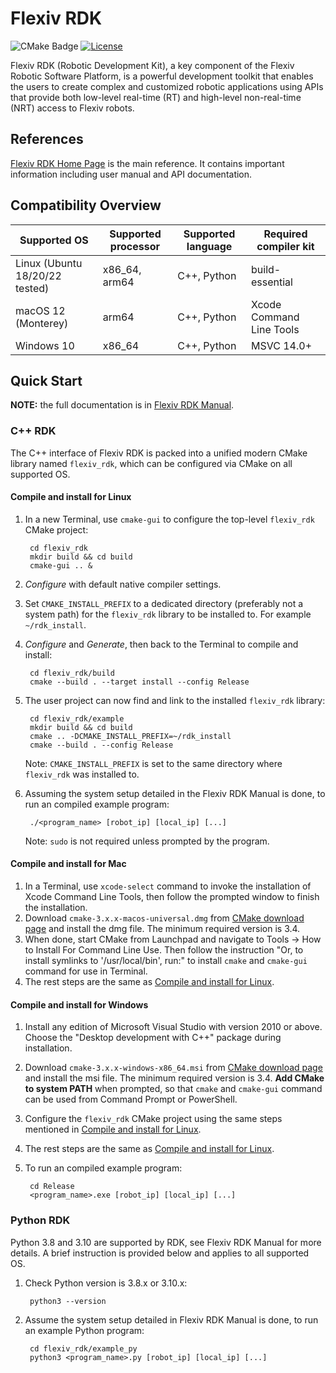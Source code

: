 # Flexiv RDK

![CMake Badge](https://github.com/flexivrobotics/flexiv_rdk/actions/workflows/cmake.yml/badge.svg)
[![License](https://img.shields.io/badge/License-Apache%202.0-blue.svg)](https://www.apache.org/licenses/LICENSE-2.0.html)

Flexiv RDK (Robotic Development Kit), a key component of the Flexiv Robotic Software Platform, is a powerful development toolkit that enables the users to create complex and customized robotic applications using APIs that provide both low-level real-time (RT) and high-level non-real-time (NRT) access to Flexiv robots.

## References

[Flexiv RDK Home Page](https://rdk.flexiv.com/) is the main reference. It contains important information including user manual and API documentation.

## Compatibility Overview

| **Supported OS**               | **Supported processor** | **Supported language** | **Required compiler kit** |
| ------------------------------ | ----------------------- | ---------------------- | ------------------------- |
| Linux (Ubuntu 18/20/22 tested) | x86_64, arm64           | C++, Python            | build-essential           |
| macOS 12 (Monterey)            | arm64                   | C++, Python            | Xcode Command Line Tools  |
| Windows 10                     | x86_64                  | C++, Python            | MSVC 14.0+                |

## Quick Start

**NOTE:** the full documentation is in [Flexiv RDK Manual](https://rdk.flexiv.com/manual/).

### C++ RDK

The C++ interface of Flexiv RDK is packed into a unified modern CMake library named ``flexiv_rdk``, which can be configured via CMake on all supported OS.

#### Compile and install for Linux

1. In a new Terminal, use ``cmake-gui`` to configure the top-level ``flexiv_rdk`` CMake project:

        cd flexiv_rdk
        mkdir build && cd build
        cmake-gui .. &

2. *Configure* with default native compiler settings.
3. Set ``CMAKE_INSTALL_PREFIX`` to a dedicated directory (preferably not a system path) for the ``flexiv_rdk`` library to be installed to. For example ``~/rdk_install``.
4. *Configure* and *Generate*, then back to the Terminal to compile and install:

        cd flexiv_rdk/build
        cmake --build . --target install --config Release

5. The user project can now find and link to the installed ``flexiv_rdk`` library:

        cd flexiv_rdk/example
        mkdir build && cd build
        cmake .. -DCMAKE_INSTALL_PREFIX=~/rdk_install
        cmake --build . --config Release

   Note: ``CMAKE_INSTALL_PREFIX`` is set to the same directory where ``flexiv_rdk`` was installed to.
6. Assuming the system setup detailed in the Flexiv RDK Manual is done, to run an compiled example program:

        ./<program_name> [robot_ip] [local_ip] [...]

     Note: ``sudo`` is not required unless prompted by the program.

#### Compile and install for Mac

1. In a Terminal, use ``xcode-select`` command to invoke the installation of Xcode Command Line Tools, then follow the prompted window to finish the installation.
2. Download ``cmake-3.x.x-macos-universal.dmg`` from [CMake download page](https://cmake.org/download/) and install the dmg file. The minimum required version is 3.4.
3. When done, start CMake from Launchpad and navigate to Tools -> How to Install For Command Line Use. Then follow the instruction "Or, to install symlinks to '/usr/local/bin', run:" to install ``cmake`` and ``cmake-gui`` command for use in Terminal.
4. The rest steps are the same as [Compile and install for Linux](#compile-and-install-for-linux).

#### Compile and install for Windows

1. Install any edition of Microsoft Visual Studio with version 2010 or above. Choose the "Desktop development with C++" package during installation.
2. Download ``cmake-3.x.x-windows-x86_64.msi`` from [CMake download page](https://cmake.org/download/) and install the msi file. The minimum required version is 3.4. **Add CMake to system PATH** when prompted, so that ``cmake`` and ``cmake-gui`` command can be used from Command Prompt or PowerShell.
3. Configure the ``flexiv_rdk`` CMake project using the same steps mentioned in [Compile and install for Linux](#compile-and-install-for-linux).
4. The rest steps are the same as [Compile and install for Linux](#compile-and-install-for-linux).
5. To run an compiled example program:

        cd Release
        <program_name>.exe [robot_ip] [local_ip] [...]

### Python RDK

Python 3.8 and 3.10 are supported by RDK, see Flexiv RDK Manual for more details. A brief instruction is provided below and applies to all supported OS.

1. Check Python version is 3.8.x or 3.10.x:

        python3 --version

2. Assume the system setup detailed in Flexiv RDK Manual is done, to run an example Python program:

        cd flexiv_rdk/example_py
        python3 <program_name>.py [robot_ip] [local_ip] [...]
